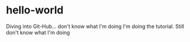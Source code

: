# hello-world
Diving into Git-Hub... don't know what I'm doing
I'm doing the tutorial. Still don't know what I'm doing
